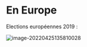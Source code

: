 # En Europe

Elections européennes 2019 :

![image-20220425135810028](https://raw.githubusercontent.com/lebrunthibault/images_bucket/master/img/image-20220425135810028.png?token=AEHIPTKMHMUROIAHQAZXDBDCM2GQY)